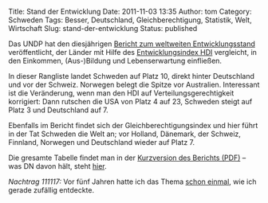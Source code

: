 Title: Stand der Entwicklung
Date: 2011-11-03 13:35
Author: tom
Category: Schweden
Tags: Besser, Deutschland, Gleichberechtigung, Statistik, Welt, Wirtschaft
Slug: stand-der-entwicklung
Status: published

Das UNDP hat den diesjährigen [Bericht zum weltweiten
Entwicklungsstand](http://www.beta.undp.org/undp/en/home/librarypage/hdr/human_developmentreport2011.html)
veröffentlicht, der Länder mit Hilfe des [Entwicklungsindex
HDI](http://de.wikipedia.org/wiki/Human_Development_Index) vergleicht,
in den Einkommen, (Aus-)Bildung und Lebenserwartung einfließen.

In dieser Rangliste landet Schweden auf Platz 10, direkt hinter
Deutschland und vor der Schweiz. Norwegen belegt die Spitze vor
Australien. Interessant ist die Veränderung, wenn man den HDI auf
Verteilungsgerechtigkeit korrigiert: Dann rutschen die USA von Platz 4
auf 23, Schweden steigt auf Platz 3 und Deutschland auf 7.

Ebenfalls im Bericht findet sich der Gleichberechtigungsindex und hier
führt in der Tat Schweden die Welt an; vor Holland, Dänemark, der
Schweiz, Finnland, Norwegen und Deutschland wieder auf Platz 7.

Die gresamte Tabelle findet man in der [Kurzversion des Berichts
(PDF)](http://www.beta.undp.org/content/dam/undp/library/corporate/HDR/2011%20Global%20HDR/English/HDR_2011_EN_Summary.pdf)
– was DN davon hält, steht
[hier](http://www.dn.se/nyheter/varlden/fn-sverige-bast-pa-jamstalldhet).

*Nachtrag 111117:* Vor fünf Jahren hatte ich das Thema [schon
einmal](http://www.fiket.de/2006/11/20/entwicklung-in-deutschland-und-schweden/),
wie ich gerade zufällig entdeckte.

